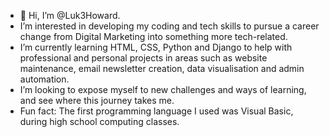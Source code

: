 - 👋 Hi, I’m @Luk3Howard.
- I’m interested in developing my coding and tech skills to pursue a career change from Digital Marketing into something more tech-related.
- I’m currently learning HTML, CSS, Python and Django to help with professional and personal projects in areas such as website maintenance, email newsletter creation, data visualisation and admin automation.
- I’m looking to expose myself to new challenges and ways of learning, and see where this journey takes me.
- Fun fact: The first programming language I used was Visual Basic, during high school computing classes.

<!---
Luk3Howard/Luk3Howard is a ✨ special ✨ repository because its `README.md` (this file) appears on your GitHub profile.
You can click the Preview link to take a look at your changes.
--->
